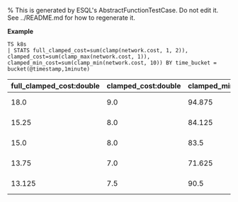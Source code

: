 % This is generated by ESQL's AbstractFunctionTestCase. Do not edit it. See ../README.md for how to regenerate it.

**Example**

```esql
TS k8s
| STATS full_clamped_cost=sum(clamp(network.cost, 1, 2)), clamped_cost=sum(clamp_max(network.cost, 1)), clamped_min_cost=sum(clamp_min(network.cost, 10)) BY time_bucket = bucket(@timestamp,1minute)
```

| full_clamped_cost:double | clamped_cost:double | clamped_min_cost:double | time_bucket:datetime |
| --- | --- | --- | --- |
| 18.0 | 9.0 | 94.875 | 2024-05-10T00:09:00.000Z |
| 15.25 | 8.0 | 84.125 | 2024-05-10T00:08:00.000Z |
| 15.0 | 8.0 | 83.5 | 2024-05-10T00:15:00.000Z |
| 13.75 | 7.0 | 71.625 | 2024-05-10T00:22:00.000Z |
| 13.125 | 7.5 | 90.5 | 2024-05-10T00:18:00.000Z |


